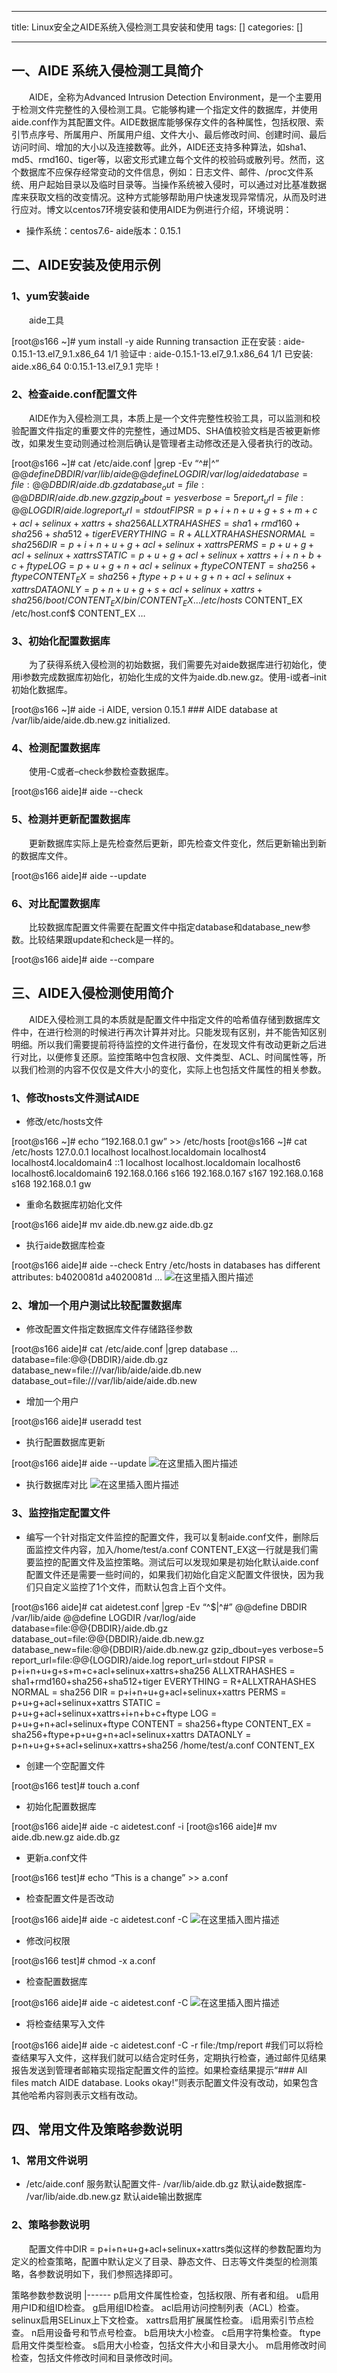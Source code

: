 
--- 
title:  Linux安全之AIDE系统入侵检测工具安装和使用 
tags: []
categories: [] 

---
## 一、AIDE 系统入侵检测工具简介

  AIDE，全称为Advanced Intrusion Detection Environment，是一个主要用于检测文件完整性的入侵检测工具。它能够构建一个指定文件的数据库，并使用aide.conf作为其配置文件。AIDE数据库能够保存文件的各种属性，包括权限、索引节点序号、所属用户、所属用户组、文件大小、最后修改时间、创建时间、最后访问时间、增加的大小以及连接数等。此外，AIDE还支持多种算法，如sha1、md5、rmd160、tiger等，以密文形式建立每个文件的校验码或散列号。然而，这个数据库不应保存经常变动的文件信息，例如：日志文件、邮件、/proc文件系统、用户起始目录以及临时目录等。当操作系统被入侵时，可以通过对比基准数据库来获取文档的改变情况。这种方式能够帮助用户快速发现异常情况，从而及时进行应对。博文以centos7环境安装和使用AIDE为例进行介绍，环境说明：
- 操作系统：centos7.6- aide版本：0.15.1
## 二、AIDE安装及使用示例

### 1、yum安装aide

  aide工具

>  
 [root@s166 ~]# yum install -y aide Running transaction 正在安装 : aide-0.15.1-13.el7_9.1.x86_64 1/1 验证中 : aide-0.15.1-13.el7_9.1.x86_64 1/1  已安装: aide.x86_64 0:0.15.1-13.el7_9.1  完毕！ 


### 2、检查aide.conf配置文件

  AIDE作为入侵检测工具，本质上是一个文件完整性校验工具，可以监测和校验配置文件指定的重要文件的完整性，通过MD5、SHA值校验文档是否被更新修改，如果发生变动则通过检测后确认是管理者主动修改还是入侵者执行的改动。

>  
 [root@s166 ~]# cat /etc/aide.conf |grep -Ev “^#|^$” @@define DBDIR /var/lib/aide @@define LOGDIR /var/log/aide database=file:@@{DBDIR}/aide.db.gz database_out=file:@@{DBDIR}/aide.db.new.gz gzip_dbout=yes verbose=5 report_url=file:@@{LOGDIR}/aide.log report_url=stdout FIPSR = p+i+n+u+g+s+m+c+acl+selinux+xattrs+sha256 ALLXTRAHASHES = sha1+rmd160+sha256+sha512+tiger EVERYTHING = R+ALLXTRAHASHES NORMAL = sha256 DIR = p+i+n+u+g+acl+selinux+xattrs PERMS = p+u+g+acl+selinux+xattrs STATIC = p+u+g+acl+selinux+xattrs+i+n+b+c+ftype LOG = p+u+g+n+acl+selinux+ftype CONTENT = sha256+ftype CONTENT_EX = sha256+ftype+p+u+g+n+acl+selinux+xattrs DATAONLY = p+n+u+g+s+acl+selinux+xattrs+sha256 /boot/ CONTENT_EX /bin/ CONTENT_EX … /etc/hosts$ CONTENT_EX /etc/host.conf$ CONTENT_EX … 


### 3、初始化配置数据库

  为了获得系统入侵检测的初始数据，我们需要先对aide数据库进行初始化，使用i参数完成数据库初始化，初始化生成的文件为aide.db.new.gz。使用-i或者–init初始化数据库。

>  
 [root@s166 ~]# aide -i  AIDE, version 0.15.1 ### AIDE database at /var/lib/aide/aide.db.new.gz initialized. 


### 4、检测配置数据库

  使用-C或者–check参数检查数据库。

>  
 [root@s166 aide]# aide --check 


### 5、检测并更新配置数据库

  更新数据库实际上是先检查然后更新，即先检查文件变化，然后更新输出到新的数据库文件。

>  
 [root@s166 aide]# aide --update 


### 6、对比配置数据库

  比较数据库配置文件需要在配置文件中指定database和database_new参数。比较结果跟update和check是一样的。

>  
 [root@s166 aide]# aide --compare 


## 三、AIDE入侵检测使用简介

  AIDE入侵检测工具的本质就是配置文件中指定文件的哈希值存储到数据库文件中，在进行检测的时候进行再次计算并对比。只能发现有区别，并不能告知区别明细。所以我们需要提前将待监控的文件进行备份，在发现文件有改动更新之后进行对比，以便修复还原。监控策略中包含权限、文件类型、ACL、时间属性等，所以我们检测的内容不仅仅是文件大小的变化，实际上也包括文件属性的相关参数。

### 1、修改hosts文件测试AIDE
- 修改/etc/hosts文件
>  
 [root@s166 ~]# echo “192.168.0.1 gw” &gt;&gt; /etc/hosts [root@s166 ~]# cat /etc/hosts 127.0.0.1 localhost localhost.localdomain localhost4 localhost4.localdomain4 ::1 localhost localhost.localdomain localhost6 localhost6.localdomain6 192.168.0.166 s166 192.168.0.167 s167 192.168.0.168 s168 192.168.0.1 gw 

- 重命名数据库初始化文件
>  
 [root@s166 aide]# mv aide.db.new.gz aide.db.gz 

- 执行aide数据库检查
>  
 [root@s166 aide]# aide --check Entry /etc/hosts in databases has different attributes: b4020081d a4020081d … <img src="https://img-blog.csdnimg.cn/65a0ceb54ee3472db3c5eb9899fcb78c.png" alt="在这里插入图片描述"> 


### 2、增加一个用户测试比较配置数据库
- 修改配置文件指定数据库文件存储路径参数
>  
 [root@s166 aide]# cat /etc/aide.conf |grep database … database=file:@@{DBDIR}/aide.db.gz database_new=file:///var/lib/aide/aide.db.new database_out=file:///var/lib/aide/aide.db.new 

- 增加一个用户
>  
 [root@s166 aide]# useradd test 

- 执行配置数据库更新
>  
 [root@s166 aide]# aide --update <img src="https://img-blog.csdnimg.cn/ff2576e0765e4208a33123777c2be013.png" alt="在这里插入图片描述"> 

- 执行数据库对比 <img src="https://img-blog.csdnimg.cn/eab88fa527c040ae8dd4cc6bcafbd175.png" alt="在这里插入图片描述">
### 3、监控指定配置文件
- 编写一个针对指定文件监控的配置文件，我可以复制aide.conf文件，删除后面监控文件内容，加入/home/test/a.conf CONTENT_EX这一行就是我们需要监控的配置文件及监控策略。测试后可以发现如果是初始化默认aide.conf配置文件还是需要一些时间的，如果我们初始化自定义配置文件很快，因为我们只自定义监控了1个文件，而默认包含上百个文件。
>  
 [root@s166 aide]# cat aidetest.conf |grep -Ev “^$|^#” @@define DBDIR /var/lib/aide @@define LOGDIR /var/log/aide database=file:@@{DBDIR}/aide.db.gz database_out=file:@@{DBDIR}/aide.db.new.gz database_new=file:@@{DBDIR}/aide.db.new.gz gzip_dbout=yes verbose=5 report_url=file:@@{LOGDIR}/aide.log report_url=stdout FIPSR = p+i+n+u+g+s+m+c+acl+selinux+xattrs+sha256 ALLXTRAHASHES = sha1+rmd160+sha256+sha512+tiger EVERYTHING = R+ALLXTRAHASHES NORMAL = sha256 DIR = p+i+n+u+g+acl+selinux+xattrs PERMS = p+u+g+acl+selinux+xattrs STATIC = p+u+g+acl+selinux+xattrs+i+n+b+c+ftype LOG = p+u+g+n+acl+selinux+ftype CONTENT = sha256+ftype CONTENT_EX = sha256+ftype+p+u+g+n+acl+selinux+xattrs DATAONLY = p+n+u+g+s+acl+selinux+xattrs+sha256 /home/test/a.conf CONTENT_EX 

- 创建一个空配置文件
>  
 [root@s166 test]# touch a.conf 

- 初始化配置数据库
>  
 [root@s166 aide]# aide -c aidetest.conf -i [root@s166 aide]# mv aide.db.new.gz aide.db.gz 

- 更新a.conf文件
>  
 [root@s166 test]# echo “This is a change” &gt;&gt; a.conf 

- 检查配置文件是否改动
>  
 [root@s166 aide]# aide -c aidetest.conf -C <img src="https://img-blog.csdnimg.cn/5297caab3916451d8e4e6e11501f3162.png" alt="在这里插入图片描述"> 

- 修改问权限
>  
 [root@s166 test]# chmod -x a.conf 

- 检查配置数据库
>  
 [root@s166 aide]# aide -c aidetest.conf -C <img src="https://img-blog.csdnimg.cn/d392eed9ad6c4e59ac84ac64c362c0bb.png" alt="在这里插入图片描述"> 

- 将检查结果写入文件
>  
 [root@s166 aide]# aide -c aidetest.conf -C -r file:/tmp/report #我们可以将检查结果写入文件，这样我们就可以结合定时任务，定期执行检查，通过邮件见结果报告发送到管理者邮箱实现指定配置文件的监控。如果检查结果提示“### All files match AIDE database. Looks okay!”则表示配置文件没有改动，如果包含其他哈希内容则表示文档有改动。 


## 四、常用文件及策略参数说明

### 1、常用文件说明
- /etc/aide.conf 服务默认配置文件- /var/lib/aide.db.gz 默认aide数据库- /var/lib/aide.db.new.gz 默认aide输出数据库
### 2、策略参数说明

  配置文件中DIR = p+i+n+u+g+acl+selinux+xattrs类似这样的参数配置均为定义的检查策略，配置中默认定义了目录、静态文件、日志等文件类型的检测策略，各参数说明如下，我们参照选择即可。

<th align="left">策略参数</th><th align="left">参数说明</th>
|------
<td align="left">p</td><td align="left">启用文件属性检查，包括权限、所有者和组。</td>
<td align="left">u</td><td align="left">启用用户ID和组ID检查。</td>
<td align="left">g</td><td align="left">启用组ID检查。</td>
<td align="left">acl</td><td align="left">启用访问控制列表（ACL）检查。</td>
<td align="left">selinux</td><td align="left">启用SELinux上下文检查。</td>
<td align="left">xattrs</td><td align="left">启用扩展属性检查。</td>
<td align="left">i</td><td align="left">启用索引节点检查。</td>
<td align="left">n</td><td align="left">启用设备号和节点号检查。</td>
<td align="left">b</td><td align="left">启用块大小检查。</td>
<td align="left">c</td><td align="left">启用字符集检查。</td>
<td align="left">ftype</td><td align="left">启用文件类型检查。</td>
<td align="left">s</td><td align="left">启用大小检查，包括文件大小和目录大小。</td>
<td align="left">m</td><td align="left">启用修改时间检查，包括文件修改时间和目录修改时间。</td>
